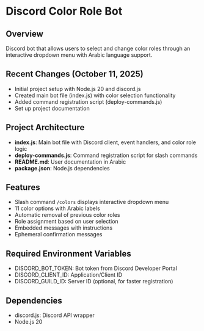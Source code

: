 # Discord Color Role Bot

## Overview
Discord bot that allows users to select and change color roles through an interactive dropdown menu with Arabic language support.

## Recent Changes (October 11, 2025)
- Initial project setup with Node.js 20 and discord.js
- Created main bot file (index.js) with color selection functionality
- Added command registration script (deploy-commands.js)
- Set up project documentation

## Project Architecture
- **index.js**: Main bot file with Discord client, event handlers, and color role logic
- **deploy-commands.js**: Command registration script for slash commands
- **README.md**: User documentation in Arabic
- **package.json**: Node.js dependencies

## Features
- Slash command `/colors` displays interactive dropdown menu
- 11 color options with Arabic labels
- Automatic removal of previous color roles
- Role assignment based on user selection
- Embedded messages with instructions
- Ephemeral confirmation messages

## Required Environment Variables
- DISCORD_BOT_TOKEN: Bot token from Discord Developer Portal
- DISCORD_CLIENT_ID: Application/Client ID
- DISCORD_GUILD_ID: Server ID (optional, for faster registration)

## Dependencies
- discord.js: Discord API wrapper
- Node.js 20

